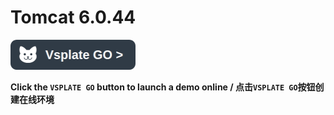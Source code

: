 # Tomcat 6.0.44

<a href="https://www.vsplate.com/?docker-compose=https://github.com/vsplate/dcenvs/tomcat/6.0.44"><img alt="VSPLATE GO" src="https://raw.githubusercontent.com/vsplate/images/master/vsgo_btn.png" width="200px"></a>

**Click the `VSPLATE GO` button to launch a demo online / 点击`VSPLATE GO`按钮创建在线环境**